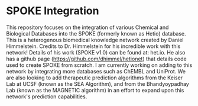 # SPOKE Integration
This repository focuses on the integration of various Chemical and Biological Databases into the SPOKE (formerly known as Hetio) database. This is a heterogenous biomedical knowledge network created by Daniel Himmelstein. Credits to Dr. Himmelstein for his incredible work with this network! Details of his work (SPOKE v1.0) can be found at: het.io. He also has a github page (https://github.com/dhimmel/hetionet) that details code used to create SPOKE from scratch. I am currently working on adding to this network by integrating more databases such as ChEMBL and UniProt. We are also looking to add therapeutic prediction algorithms from the Keiser Lab at UCSF (known as the SEA Algorithm), and from the Bhandyoypadhay Lab (known as the MAGNETIC algorithm) in an effort to expand upon this network's prediction capabilities.
